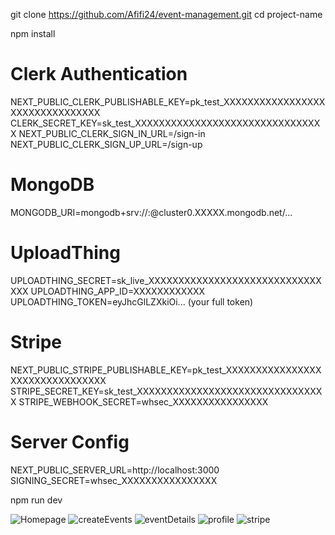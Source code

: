 <!-- Clone project -->

git clone https://github.com/Afifi24/event-management.git
cd project-name

<!-- Installation -->

npm install

<!-- Set up environment -->

# Clerk Authentication

NEXT_PUBLIC_CLERK_PUBLISHABLE_KEY=pk_test_XXXXXXXXXXXXXXXXXXXXXXXXXXXXXXXX
CLERK_SECRET_KEY=sk_test_XXXXXXXXXXXXXXXXXXXXXXXXXXXXXXXX
NEXT_PUBLIC_CLERK_SIGN_IN_URL=/sign-in
NEXT_PUBLIC_CLERK_SIGN_UP_URL=/sign-up

# MongoDB

MONGODB_URI=mongodb+srv://<username>:<password>@cluster0.XXXXX.mongodb.net/...

# UploadThing

UPLOADTHING_SECRET=sk_live_XXXXXXXXXXXXXXXXXXXXXXXXXXXXXXXX
UPLOADTHING_APP_ID=XXXXXXXXXXXX
UPLOADTHING_TOKEN=eyJhcGlLZXkiOi... (your full token)

# Stripe

NEXT_PUBLIC_STRIPE_PUBLISHABLE_KEY=pk_test_XXXXXXXXXXXXXXXXXXXXXXXXXXXXXXXX
STRIPE_SECRET_KEY=sk_test_XXXXXXXXXXXXXXXXXXXXXXXXXXXXXXXX
STRIPE_WEBHOOK_SECRET=whsec_XXXXXXXXXXXXXXXX

# Server Config

NEXT_PUBLIC_SERVER_URL=http://localhost:3000
SIGNING_SECRET=whsec_XXXXXXXXXXXXXXXX

<!-- run the application -->

npm run dev

<!-- Screen Shoots -->

![Homepage](/public/screenShoots/Home.jpg)
![createEvents](/public/screenShoots/createEvents.jpg)
![eventDetails](/public/screenShoots/eventDetails.jpg)
![profile](/public/screenShoots/profile.jpg)
![stripe](/public/screenShoots/stripe.jpg)
